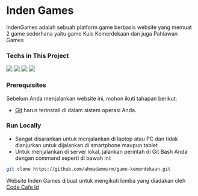 <h1>Inden Games</h1>
<p>IndenGames adalah sebuah platform game berbasis website yang memuat 2 game sederhana yaitu game Kuis Kemerdekaan dan juga Pahlawan Games</p>

### Techs in This Project
<img src="https://img.shields.io/badge/html5-%23E34F26.svg?style=for-the-badge&logo=html5&logoColor=white">&nbsp;<img src="https://img.shields.io/badge/css3-%231572B6.svg?style=for-the-badge&logo=css3&logoColor=white">&nbsp;<img src="https://img.shields.io/badge/javascript-%23323330.svg?style=for-the-badge&logo=javascript&logoColor=%23F7DF1E">&nbsp;<img src="https://img.shields.io/badge/bootstrap-%23563D7C.svg?style=for-the-badge&logo=bootstrap&logoColor=white">

### Prerequisites
Sebelum Anda menjalankan website ini, mohon ikuti tahapan berikut:

* [Git](https://git-scm.com/downloads "Download Git") harus terinstall di dalam sistem operasi Anda.

### Run Locally
- Sangat disarankan untuk menjalankan di laptop atau PC dan tidak dianjurkan untuk dijalankan di smartphone maupun tablet
- Untuk menjalankan di server lokal, jalankan perintah di Git Bash Anda dengan command seperti di bawah ini:
```bash
git clone https://github.com/ahmadammarm/game-kemerdekaan.git
```

<p>Website Inden Games dibuat untuk mengikuti lomba yang diadakan oleh <a href="https://docs.google.com/forms/d/e/1FAIpQLScZ81Orvn0cPnurAnOzpYQCWqttcH9WeXV9oJGOxvTvAzKETg/viewform">Code Cafe Id</a></p>
